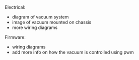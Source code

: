 

Electrical:
* diagram of vacuum system
* image of vacuum mounted on chassis
* more wiring diagrams


Firmware:
* wiring diagrams
* add more info on how the vacuum is controlled using pwm


